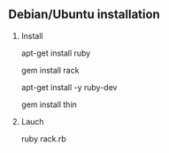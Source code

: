 ## Debian/Ubuntu installation

 1. Install 

	apt-get install ruby
	
	gem install rack

	apt-get install -y ruby-dev
	
	gem install thin

 2. Lauch
 
 	ruby rack.rb
